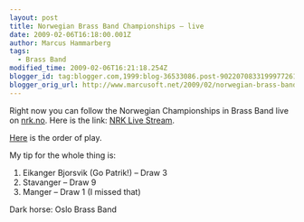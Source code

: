 ```yaml
---
layout: post
title: Norwegian Brass Band Championships – live
date: 2009-02-06T16:18:00.001Z
author: Marcus Hammarberg
tags:
  - Brass Band
modified_time: 2009-02-06T16:21:18.254Z
blogger_id: tag:blogger.com,1999:blog-36533086.post-9022070833199977261
blogger_orig_url: http://www.marcusoft.net/2009/02/norwegian-brass-band-championships-live.html
---
```


Right now you can follow the Norwegian Championships in Brass Band live on [nrk.no](http://www.nrk.no). Here is the link: [NRK Live Stream](http://www1.nrk.no/nett-tv/distrikt/hordaland/verdi/89482).

[Here](http://www.4barsrest.com/news/detail.asp?id=9359) is the order of play.

My tip for the whole thing is:
1. Eikanger Bjorsvik (Go Patrik!) – Draw 3
2. Stavanger – Draw 9
3. Manger – Draw 1 (I missed that)

Dark horse: Oslo Brass Band
